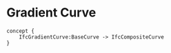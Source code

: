 Gradient Curve
==============



```
concept {
    IfcGradientCurve:BaseCurve -> IfcCompositeCurve
}
```

